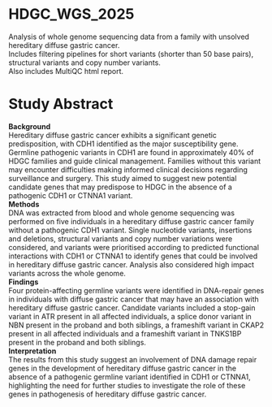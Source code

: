 # HDGC_WGS_2025
Analysis of whole genome sequencing data from a family with unsolved hereditary diffuse gastric cancer.  
Includes filtering pipelines for short variants (shorter than 50 base pairs), structural variants and copy number variants.  
Also includes MultiQC html report. 

# Study Abstract
**Background**  
Hereditary diffuse gastric cancer exhibits a significant genetic predisposition, with CDH1 identified as the major susceptibility gene. Germline pathogenic variants in CDH1 are found in approximately 40% of HDGC families and guide clinical management. Families without this variant may encounter difficulties making informed clinical decisions regarding surveillance and surgery. This study aimed to suggest new potential candidate genes that may predispose to HDGC in the absence of a pathogenic CDH1 or CTNNA1 variant.  
**Methods**   
DNA was extracted from blood and whole genome sequencing was performed on five individuals in a hereditary diffuse gastric cancer family without a pathogenic CDH1 variant. Single nucleotide variants, insertions and deletions, structural variants and copy number variations were considered, and variants were prioritised according to predicted functional interactions with CDH1 or CTNNA1 to identify genes that could be involved in hereditary diffuse gastric cancer. Analysis also considered high impact variants across the whole genome.    
**Findings**  
Four protein-affecting germline variants were identified in DNA-repair genes in individuals with diffuse gastric cancer that may have an association with hereditary diffuse gastric cancer. Candidate variants included a stop-gain variant in ATR present in all affected individuals, a splice donor variant in NBN present in the proband and both siblings, a frameshift variant in CKAP2 present in all affected individuals and a frameshift variant in TNKS1BP present in the proband and both siblings.   
**Interpretation**  
The results from this study suggest an involvement of DNA damage repair genes in the development of hereditary diffuse gastric cancer in the absence of a pathogenic germline variant identified in CDH1 or CTNNA1, highlighting the need for further studies to investigate the role of these genes in pathogenesis of hereditary diffuse gastric cancer. 
